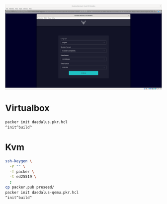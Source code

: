 ![daedalus](daedalus.png "Daedalus")

# Virtualbox
```sh
packer init daedalus.pkr.hcl
^init^build^
```

# Kvm
```sh
ssh-keygen \
  -P "" \
  -f packer \
  -t ed25519 \
  ;
cp packer.pub preseed/
packer init daedalus-qemu.pkr.hcl
^init^build^
```
